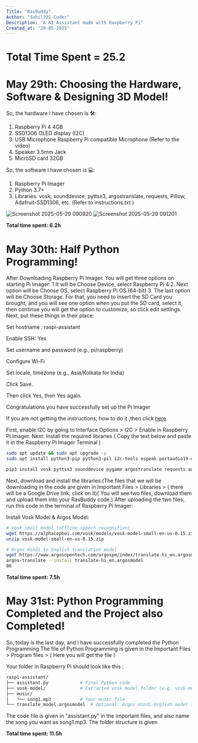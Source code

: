 ```yaml
---
Title: "RasBuddy"
Author: "Sahil321-Coder"
Description: "A AI Assistant made with Raspberry Pi"
Created_at: "29-05-2025"
---
```

# Total Time Spent = 25.2

# May 29th: Choosing the Hardware, Software & Designing 3D Model!

So, the hardware I have chosen is 🛠️:
 1. Raspberry Pi 4 4GB
 2. SSD1306 OLED display (I2C)
 3. USB Microphone Raspberry Pi compatible Microphone (Refer to the video) 
 4. Speaker 3.5mm Jack
 5. MicroSD card 32GB
    
So, the software I have chosen is 💻:

 1. Raspberry Pi Imager
 2. Python 3.7+
 3. Libraries: vosk, sounddevice, pyttsx3, argostranslate, requests, Pillow, Adafruit-SSD1306, etc.
     (Refer to instructions.txt )

   ![Screenshot 2025-05-29 090920](https://github.com/user-attachments/assets/dbe9520b-719e-4b50-9476-25c67784cc9e)
   ![Screenshot 2025-05-29 091201](https://github.com/user-attachments/assets/a8cdb03f-1d8e-487b-b8e6-5aa9c7ed2e48)



**Total time spent: 6.2h**

# May 30th: Half Python Programming!

After Downloading Raspberry Pi Imager.
You will get three options on starting Pi Imager:
 1.It will be Choose Device, select Raspberry Pi 4
 2. Next option will be Choose OS, select Raspberry Pi OS (64-bit)
 3. The last option will be Choose Storage. For that, you need to insert the SD Card you brought, and you will see one option when you put the SD card, select it, then continue
   you will get the option to customize, so click edit settings. Next, put these things in their place:
   
 Set hostname : raspi-assistant
 
 Enable SSH: Yes
 
 Set username and password (e.g., pi/raspberry)
 
 Configure Wi-Fi 
 
 Set locale, timezone (e.g., Asia/Kolkata for India) 
 
 Click Save.
 
 Then click Yes, then Yes again.
 
Congratulations you have successfully set up the Pi Imager


If you are not getting the instructions, how to do it ,then click [here](https://drive.google.com/file/d/1qQF-NHXBG2cuox9VjBYXK5pml_ZQaf1B/view?usp=sharing)

First, enable I2C by going to Interface Options > I2C > Enable in Raspberry Pi Imager.
Next: Install the required libraries ( Copy the text below and paste it in the Raspberry Pi Imager Terminal )

```bash
sudo apt update && sudo apt upgrade -y
sudo apt install python3-pip python3-pil i2c-tools espeak portaudio19-dev -y

pip3 install vosk pyttsx3 sounddevice pygame argostranslate requests adafruit-circuitpython-ssd1306
```

Next, download and install the libraries:(The files that we will be downloading in the code are given in Important Files > Libraries > ( there will be a Google Drive link, click on it)( You will see two files, download them and upload them into your RasBuddy code.) After uploading the two files, run this code in the terminal of Raspberry Pi Imager:

Install Vosk Model & Argos Model:
```bash
# Vosk small model (offline speech recognition)
wget https://alphacephei.com/vosk/models/vosk-model-small-en-us-0.15.zip
unzip vosk-model-small-en-us-0.15.zip

# Argos Hindi to English translation model
wget https://www.argosopentech.com/argospm/index/translate-hi_en.argosmodel
argos-translate --install translate-hi_en.argosmodel
06
```
**Total time spent: 7.5h**

# May 31st: Python Programming Completed and the Project also Completed!

So, today is the last day, and  I have successfully completed the Python Programming The file of Python Programming is given in the Important Files > Program files > ( Here you will get the file ) 

Your folder in Raspberry Pi should look like this :
```bash
raspi-assistant/
├── assistant.py            # Final Python code
├── vosk-model/             # Extracted vosk model folder (e.g. vosk-model-small-en-us-0.15)
├── music/
│   └── song1.mp3           # Your music file
└── translate_model.argosmodel  # Optional: Argos Hindi-English model if offline

```
The code file is given in "assistant.py" in the important files, and also name the song you want as song1.mp3. The folder structure is given 

**Total time spent: 11.5h**
